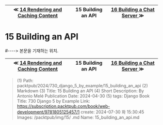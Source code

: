 
| ≪ [ 14 Rendering and Caching Content ](/packtpub/2024/730_django_5_by_example/14_rendering_and_caching_content) | 15 Building an API | [ 16 Building a Chat Server ](/packtpub/2024/730_django_5_by_example/16_building_a_chat_server) ≫ |
|:----:|:----:|:----:|

# 15 Building an API
#----> 본문을 기재하는 위치.



| ≪ [ 14 Rendering and Caching Content ](/packtpub/2024/730_django_5_by_example/14_rendering_and_caching_content) | 15 Building an API | [ 16 Building a Chat Server ](/packtpub/2024/730_django_5_by_example/16_building_a_chat_server) ≫ |
|:----:|:----:|:----:|

> (1) Path: packtpub/2024/730_django_5_by_example/15_building_an_api
> (2) Markdown
> (3) Title: 15 Building an API
> (4) Short Description: By Antonio Melé Publication Date: 2024-04-30
> (5) tags: Django
> Book Title: 730 Django 5 by Example
> Link: https://subscription.packtpub.com/book/web-development/9781805125457/1
> create: 2024-07-30 화 15:30:45
> Images: /packtpub/img/15/
> .md Name: 15_building_an_api.md


